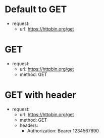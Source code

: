 # Default to GET

- request:
  - url: https://httpbin.org/get

# GET

- request:
  - url: https://httpbin.org/get
  - method: GET

# GET with header

- request:
  - url: https://httpbin.org/get
  - method: GET
  - headers:
    - Authorization: Bearer 1234567890
